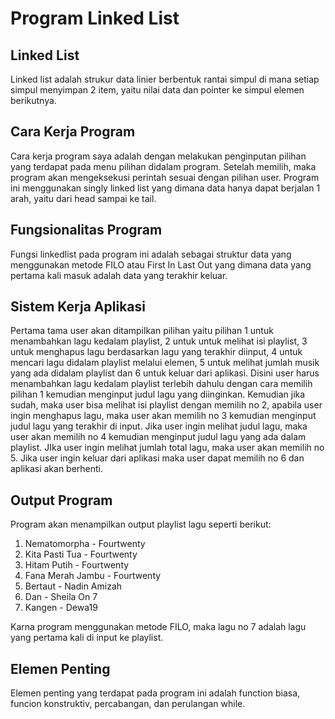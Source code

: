 # Program Linked List
## Linked List
Linked list adalah strukur data linier berbentuk rantai simpul di mana setiap simpul menyimpan 2 item, yaitu nilai data dan pointer ke simpul elemen berikutnya.
## Cara Kerja Program
Cara kerja program saya adalah dengan melakukan penginputan pilihan yang terdapat pada menu pilihan didalam program. Setelah memilih, maka program akan mengeksekusi perintah sesuai dengan pilihan user. Program ini menggunakan singly linked list yang dimana data hanya dapat berjalan 1 arah, yaitu dari head sampai ke tail.
## Fungsionalitas Program
Fungsi linkedlist pada program ini adalah sebagai struktur data yang menggunakan metode FILO atau First In Last Out yang dimana data yang pertama kali masuk adalah data yang terakhir keluar.
## Sistem Kerja Aplikasi
Pertama tama user akan ditampilkan pilihan yaitu pilihan 1  untuk menambahkan lagu kedalam playlist, 2 untuk untuk melihat isi playlist, 3 untuk menghapus lagu berdasarkan lagu yang terakhir diinput, 4 untuk mencari lagu didalam playlist melalui elemen, 5 untuk melihat jumlah musik yang ada didalam playlist dan 6 untuk keluar dari aplikasi. Disini user harus menambahkan lagu kedalam playlist terlebih dahulu dengan cara memilih pilihan 1 kemudian menginput judul lagu yang diinginkan. Kemudian jika sudah, maka user bisa melihat isi playlist dengan memilih no 2, apabila user ingin menghapus lagu, maka user akan memilih no 3 kemudian menginput judul lagu yang terakhir di input. Jika user ingin melihat judul lagu, maka user akan memilih no 4 kemudian menginput judul lagu yang ada dalam playlist. JIka user ingin melihat jumlah total lagu, maka user akan memilih no 5. Jika user ingin keluar dari aplikasi maka user dapat memilih no 6 dan aplikasi akan berhenti.
## Output Program
Program akan menampilkan output playlist lagu seperti berikut:
1. Nematomorpha - Fourtwenty
2. Kita Pasti Tua - Fourtwenty
3. Hitam Putih - Fourtwenty
4. Fana Merah Jambu - Fourtwenty
5. Bertaut - Nadin Amizah
6. Dan - Sheila On 7
7. Kangen - Dewa19 

Karna program menggunakan metode FILO, maka lagu no 7 adalah lagu yang pertama kali di input ke playlist.
## Elemen Penting
Elemen penting yang terdapat pada program ini adalah function biasa, funcion konstruktiv, percabangan, dan perulangan while.